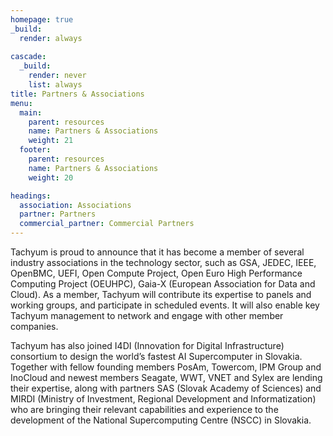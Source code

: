 ```yaml
---
homepage: true
_build:
  render: always
  
cascade:
  _build:
    render: never
    list: always
title: Partners & Associations
menu:
  main:
    parent: resources
    name: Partners & Associations
    weight: 21
  footer:
    parent: resources
    name: Partners & Associations
    weight: 20

headings:
  association: Associations
  partner: Partners
  commercial_partner: Commercial Partners
---
```

Tachyum is proud to announce that it has become a member of several industry associations in the technology sector, such as GSA, JEDEC, IEEE, OpenBMC, UEFI, Open Compute Project, Open Euro High Performance Computing Project (OEUHPC), Gaia-X (European Association for Data and Cloud). As a member, Tachyum will contribute its expertise to panels and working groups, and participate in scheduled events. It will also enable key Tachyum management to network and engage with other member companies.



Tachyum has also joined I4DI (Innovation for Digital Infrastructure) consortium to design the world’s fastest AI Supercomputer in Slovakia. Together with fellow founding members PosAm, Towercom, IPM Group and InoCloud and newest members Seagate, WWT, VNET and Sylex are lending their expertise, along with partners SAS (Slovak Academy of Sciences) and MIRDI (Ministry of Investment, Regional Development and Informatization) who are bringing their relevant capabilities and experience to the development of the National Supercomputing Centre (NSCC) in Slovakia.
